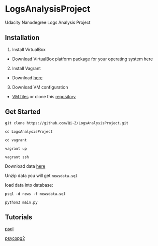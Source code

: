 # LogsAnalysisProject
Udacity Nanodegree Logs Analysis Project

## Installation
1. Install VirtualBox
* Download VirtualBox platform package for your operating system [here](https://www.virtualbox.org/wiki/Downloads)
2. Install Vagrant
* Download [here](https://www.vagrantup.com/downloads.html)
3. Download VM configuration
* [VM files](https://d17h27t6h515a5.cloudfront.net/topher/2017/May/59125904_fsnd-virtual-machine/fsnd-virtual-machine.zip) or clone this [repository](https://github.com/udacity/fullstack-nanodegree-vm)

## Get Started
`git clone https://github.com/Qi-Z/LogsAnalysisProject.git`

`cd LogsAnalysisProject`

`cd vagrant`

`vagrant up`

`vagrant ssh`

Download data [here](https://d17h27t6h515a5.cloudfront.net/topher/2016/August/57b5f748_newsdata/newsdata.zip)

Unzip data you will get `newsdata.sql`

load data into database:

`psql -d news -f newsdata.sql`

`python3 main.py`

## Tutorials
[psql](http://postgresguide.com/utilities/psql.html)

[psycopg2](http://initd.org/psycopg/docs/usage.html)
